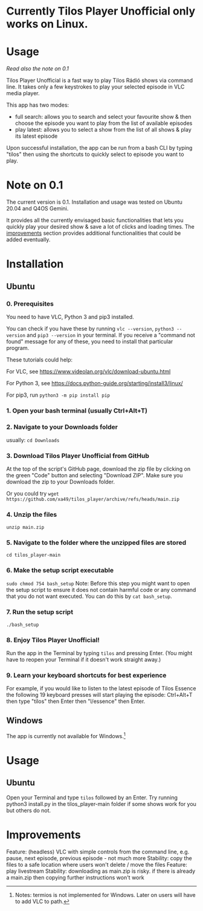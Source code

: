 # Currently Tilos Player Unofficial only works on Linux.
# Usage
*Read also the note on 0.1*

Tilos Player Unofficial is a fast way to play Tilos Rádió shows via command line.
It takes only a few keystrokes to play your selected episode in VLC media player.

This app has two modes:
- full search: allows you to search and select your favourite show & then choose the episode you want to play from the list of available episodes
- play latest: allows you to select a show from the list of all shows & play its latest episode

Upon successful installation, the app can be run from a bash CLI by typing "tilos" then using the shortcuts to quickly select to episode you want to play.

# Note on 0.1

The current version is 0.1. Installation and usage was tested on Ubuntu 20.04 and Q4OS Gemini.

It provides all the currently envisaged basic functionalities that lets you quickly play
your desired show & save a lot of clicks and loading times. The [improvements](#improvements)
section provides additional functionalities that could be added eventually.

# Installation
## Ubuntu
### 0. Prerequisites
You need to have VLC, Python 3 and pip3 installed.

You can check if you have these by running `vlc --version`, `python3 --version` and `pip3 --version`
in your terminal. If you receive a "command not found" message for any of these, you need to install that particular
program.

These tutorials could help:

For VLC, see https://www.videolan.org/vlc/download-ubuntu.html

For Python 3, see https://docs.python-guide.org/starting/install3/linux/

For pip3, run `python3 -m pip install pip`

### 1. Open your bash terminal (usually Ctrl+Alt+T)

### 2. Navigate to your Downloads folder
usually: `cd Downloads`

### 3. Download Tilos Player Unofficial from GitHub
At the top of the script's GitHub page, download the zip file by clicking on the green "Code" button
and selecting "Download ZIP". Make sure you download the zip to your Downloads folder.

Or you could try `wget https://github.com/xa49/tilos_player/archive/refs/heads/main.zip`

### 4. Unzip the files
`unzip main.zip`

### 5. Navigate to the folder where the unzipped files are stored
`cd tilos_player-main`

### 6. Make the setup script executable
`sudo chmod 754 bash_setup`
Note: Before this step you might want to open the setup script to ensure it does not contain
harmful code or any command that you do not want executed. You can do this by `cat bash_setup`.

### 7. Run the setup script
`./bash_setup`

### 8. Enjoy Tilos Player Unofficial!
Run the app in the Terminal by typing `tilos` and pressing Enter. (You might have to reopen your Terminal if it doesn't work straight away.)

### 9. Learn your keyboard shortcuts for best experience
For example, if you would like to listen to the latest episode of Tilos Essence the following 19
keyboard presses will start playing the episode: Ctrl+Alt+T then type "tilos" then Enter then
"l/essence" then Enter.

## Windows
The app is currently not available for Windows.[^1]

# Usage
## Ubuntu
Open your Terminal and type `tilos` followed by an Enter.
Try running python3 install.py in the tilos_player-main folder if some shows work for you but others do not.

# Improvements
Feature: (headless) VLC with simple controls from the command line, e.g. pause, next episode, previous episode - not much more
Stability: copy the files to a safe location where users won't delete / move the files
Feature: play livestream
Stability: downloading as main.zip is risky. if there is already a main.zip then copying further instructions won't work

[^1]: Notes: termios is not implemented for Windows. Later on users will have to add VLC to path.
